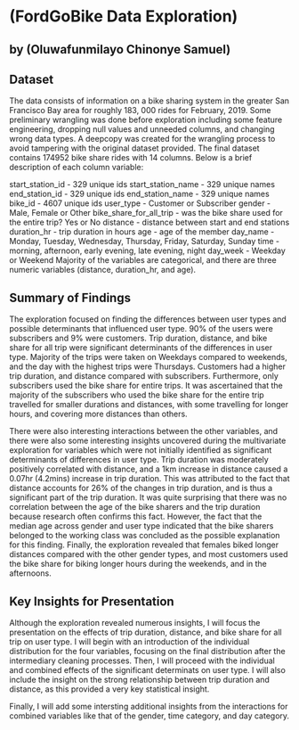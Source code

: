 # (FordGoBike Data Exploration)
## by (Oluwafunmilayo Chinonye Samuel)


## Dataset

The data consists of information on a bike sharing system in the greater San Francisco Bay area for roughly 183, 000 rides for February, 2019. Some preliminary wrangling was done before exploration including some feature engineering, dropping null values and unneeded columns, and changing wrong data types. A deepcopy was created for the wrangling process to avoid tampering with the original dataset provided. The final dataset contains 174952 bike share rides with 14 columns. Below is a brief description of each column variable:

start_station_id - 329 unique ids
start_station_name - 329 unique names
end_station_id - 329 unique ids
end_station_name - 329 unique names
bike_id - 4607 unique ids
user_type - Customer or Subscriber
gender - Male, Female or Other
bike_share_for_all_trip - was the bike share used for the entire trip? Yes or No
distance - distance between start and end stations
duration_hr - trip duration in hours
age - age of the member
day_name - Monday, Tuesday, Wednesday, Thursday, Friday, Saturday, Sunday
time - morning, afternoon, early evening, late evening, night
day_week - Weekday or Weekend
Majority of the variables are categorical, and there are three numeric variables (distance, duration_hr, and age).


## Summary of Findings

The exploration focused on finding the differences between user types and possible determinants that influenced user type. 90% of the users were subscribers and 9% were customers. Trip duration, distance, and bike share for all trip were significant determinants of the differences in user type. Majority of the trips were taken on Weekdays compared to weekends, and the day with the highest trips were Thursdays. Customers had a higher trip duration, and distance compared with subscribers. Furthermore, only subscribers used the bike share for entire trips. It was ascertained that the majority of the subscribers who used the bike share for the entire trip travelled for smaller durations and distances, with some travelling for longer hours, and covering more distances than others. 

There were also interesting interactions between the other variables, and there were also some interesting insights uncovered during the multivariate exploration for variables which were not initially identified as significant determinants of differences in user type. Trip duration was moderately positively correlated with distance, and a 1km increase in distance caused a 0.07hr (4.2mins) increase in trip duration. This was attributed to the fact that distance accounts for 26% of the changes in trip duration, and is thus a significant part of the trip duration. It was quite surprising that there was no correlation between the age of the bike sharers and the trip duration because research often confirms this fact. However, the fact that the median age across gender and user type indicated that the bike sharers belonged to the working class was concluded as the possible explanation for this finding. Finally, the exploration revealed that females biked longer distances compared with the other gender types, and most customers used the bike share for biking longer hours during the weekends, and in the afternoons. 

## Key Insights for Presentation

Although the exploration revealed numerous insights, I will focus the presentation on the effects of trip duration, distance, and bike share for all trip on user type. I will begin with an introduction of the individual distribution for the four variables, focusing on the final distribution after the intermediary cleaning processes. Then, I will proceed with the individual and combined effects of the significant determinats on user type. I will also include the insight on the strong relationship between trip duration and distance, as this provided a very key statistical insight. 

Finally, I will add some intersting additional insights from the interactions for combined variables like that of the gender, time category, and day category. 